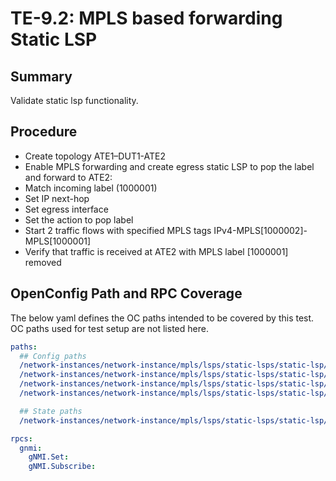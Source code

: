 # TE-9.2: MPLS based forwarding Static LSP

## Summary

Validate static lsp functionality.

## Procedure

*  Create topology ATE1–DUT1-ATE2
*  Enable MPLS forwarding and create egress static LSP to pop the label and forward to ATE2:
*  Match incoming label (1000001)
*  Set IP next-hop
*  Set egress interface
*  Set the action to pop label
*  Start 2 traffic flows with specified MPLS tags IPv4-MPLS[1000002]-MPLS[1000001]
*  Verify that traffic is received at ATE2 with MPLS label [1000001] removed

## OpenConfig Path and RPC Coverage

The below yaml defines the OC paths intended to be covered by this test. OC paths used for test setup are not listed here.

```yaml
paths:
  ## Config paths
  /network-instances/network-instance/mpls/lsps/static-lsps/static-lsp/egress/config:
  /network-instances/network-instance/mpls/lsps/static-lsps/static-lsp/egress/config/next-hop:
  /network-instances/network-instance/mpls/lsps/static-lsps/static-lsp/egress/config/incoming-label:
  /network-instances/network-instance/mpls/lsps/static-lsps/static-lsp/egress/config/push-label:

  ## State paths
  /network-instances/network-instance/mpls/lsps/static-lsps/static-lsp/egress/state:

rpcs:
  gnmi:
    gNMI.Set:
    gNMI.Subscribe:
